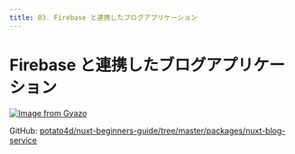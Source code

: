 ```yaml
---
title: 03. Firebase と連携したブログアプリケーション
---
```


# Firebase と連携したブログアプリケーション

[![Image from Gyazo](https://i.gyazo.com/24edaf2fb2b2f5fcb1910a35478d9d9d.gif)](https://gyazo.com/24edaf2fb2b2f5fcb1910a35478d9d9d)

GitHub: [potato4d/nuxt-beginners-guide/tree/master/packages/nuxt-blog-service](https://github.com/potato4d/nuxt-beginners-guide/tree/master/packages/nuxt-blog-service)
